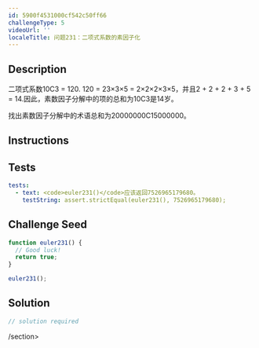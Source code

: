 ```yaml
---
id: 5900f4531000cf542c50ff66
challengeType: 5
videoUrl: ''
localeTitle: 问题231：二项式系数的素因子化
---
```


## Description
<section id="description">二项式系数10C3 = 120. 120 = 23×3×5 = 2×2×2×3×5，并且2 + 2 + 2 + 3 + 5 = 14.因此，素数因子分解中的项的总和为10C3是14岁。 <p>找出素数因子分解中的术语总和为20000000C15000000。 </p></section>

## Instructions
<section id="instructions">
</section>

## Tests
<section id='tests'>

```yml
tests:
  - text: <code>euler231()</code>应该返回7526965179680。
    testString: assert.strictEqual(euler231(), 7526965179680);

```

</section>

## Challenge Seed
<section id='challengeSeed'>

<div id='js-seed'>

```js
function euler231() {
  // Good luck!
  return true;
}

euler231();

```

</div>



</section>

## Solution
<section id='solution'>

```js
// solution required
```

/section>
